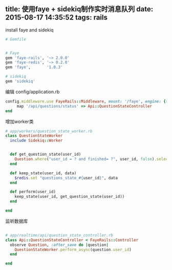 title: 使用faye + sidekiq制作实时消息队列
date: 2015-08-17 14:35:52
tags: rails
---

install faye and sidekiq

```ruby
# Gemfile


# Faye
gem 'faye-rails', '~> 2.0.0'
gem 'faye-redis', '~> 0.2.0'
gem 'faye',       '1.0.3'

# sidekiq
gem 'sidekiq'

```

编辑 config/application.rb

```ruby
config.middleware.use FayeRails::Middleware, mount: '/faye', engine: {type: Faye::Redis, uri: "#{ENV['REDIS_URL']}/4"}, :timeout => 25 do
     map '/api/questions/status' => Api::QuestionStateController
end
```

增加worker类

```ruby
# app/workers/question_state_worker.rb
class QuestionStateWorker
  include Sidekiq::Worker


  def get_question_state(user_id)
    Question.where("user_id = ? and finished= ?", user_id, false).select("id,user_id,has_teacher_answer").to_json
  end

  def keep_state(user_id, data)
    $redis.set "questions_state_#{user_id}", data
  end

  def perform(user_id)
    keep_state(user_id, get_question_state(user_id))
  end

end
```

监听数据库

```ruby

# app/realtime/api/question_state_controller.rb
class Api::QuestionStateController < FayeRails::Controller
  observe Question, :after_save do |question|
    QuestionStateWorker.perform_async(question.user_id)
  end

end
```
